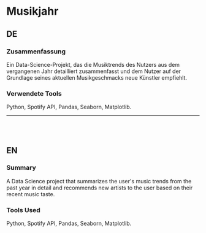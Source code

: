 # Musikjahr

## DE
### Zusammenfassung
Ein Data-Science-Projekt, das die Musiktrends des Nutzers aus dem vergangenen Jahr detailliert zusammenfasst und dem Nutzer auf der Grundlage seines aktuellen Musikgeschmacks neue Künstler empfiehlt.


### Verwendete Tools
Python, Spotify API, Pandas, Seaborn, Matplotlib.


-------------------------------------------------------------------
<br/><br/>
 
## EN
### Summary
A Data Science project that summarizes the user's music trends from the past year in detail and recommends new artists to the user based on their recent music taste.

### Tools Used
Python, Spotify API, Pandas, Seaborn, Matplotlib.
